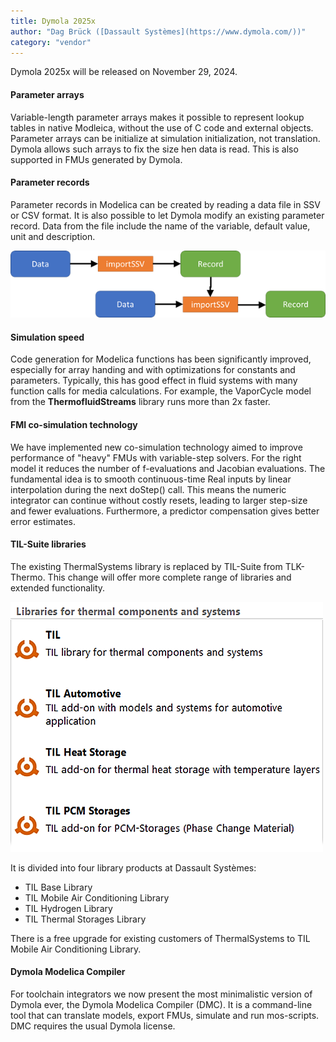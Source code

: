 ```yaml
---
title: Dymola 2025x
author: "Dag Brück ([Dassault Systèmes](https://www.dymola.com/))"
category: "vendor"
---
```


Dymola 2025x will be released on November 29, 2024.    

#### Parameter arrays
Variable-length parameter arrays makes it possible to represent lookup tables in native Modleica, without the use of C code and external objects.
Parameter arrays can be initialize at simulation initialization, not translation.
Dymola allows such arrays to fix the size hen data is read. This is also supported in FMUs generated by Dymola.

#### Parameter records
Parameter records in Modelica can be created by reading a data file in SSV or CSV format.
It is also possible to let Dymola modify an existing parameter record.
Data from the file include the name of the variable, default value, unit and description.

![Parameter records](Dymola-2025x-record.png)

#### Simulation speed
Code generation for Modelica functions has been significantly improved, especially for array handing and with optimizations for constants and parameters.
Typically, this has good effect in fluid systems with many function calls for media calculations.
For example, the VaporCycle model from the **ThermofluidStreams** library runs more than 2x faster. 

#### FMI co-simulation technology
We have implemented new co-simulation technology aimed to improve performance of "heavy" FMUs with variable-step solvers.
For the right model it reduces the number of f-evaluations and Jacobian evaluations.
The fundamental idea is to smooth continuous-time Real inputs by linear interpolation during the next doStep() call.
This means the numeric integrator can continue without costly resets, leading to larger step-size and fewer evaluations.
Furthermore, a predictor compensation gives better error estimates. 

#### TIL-Suite libraries
The existing ThermalSystems library is replaced by TIL-Suite from TLK-Thermo.
This change will offer more complete range of libraries and extended functionality.

![TIL Suite](Dymola-2025x-TIL.png)

It is divided into four library products at Dassault Systèmes:
-	TIL Base Library
-	TIL Mobile Air Conditioning Library
-	TIL Hydrogen Library
-	TIL Thermal Storages Library

There is a free upgrade for existing customers of ThermalSystems to TIL Mobile Air Conditioning Library.

#### Dymola Modelica Compiler
For toolchain integrators we now present the most minimalistic version of Dymola ever, the Dymola Modelica Compiler (DMC).
It is a command-line tool that can translate models, export FMUs, simulate and run mos-scripts.
DMC requires the usual Dymola license.

